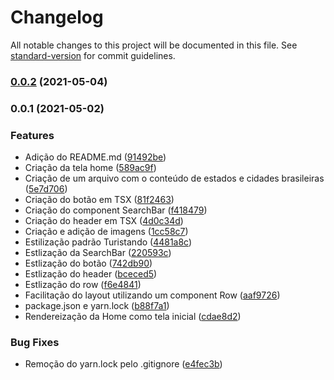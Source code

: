 # Changelog

All notable changes to this project will be documented in this file. See [standard-version](https://github.com/conventional-changelog/standard-version) for commit guidelines.

### [0.0.2](https://github.com/yuriBaza23/TuristandoUI/compare/v0.0.3...v0.0.2) (2021-05-04)

### 0.0.1 (2021-05-02)


### Features

* Adição do README.md ([91492be](https://github.com/yuriBaza23/TuristandoUI/commit/91492be01b148b2c80fd155a320a31f99f170861))
* Criação da tela home ([589ac9f](https://github.com/yuriBaza23/TuristandoUI/commit/589ac9f91ce9e998e1078098fc52c1132aa8a563))
* Criação de um arquivo com o conteúdo de estados e cidades brasileiras ([5e7d706](https://github.com/yuriBaza23/TuristandoUI/commit/5e7d7062b61551c7cc8fd7a53d56e8056e243d6f))
* Criação do botão em TSX ([81f2463](https://github.com/yuriBaza23/TuristandoUI/commit/81f246361931d126364ce1e1e623f99c443eaeb9))
* Criação do component SearchBar ([f418479](https://github.com/yuriBaza23/TuristandoUI/commit/f418479fafab161351851976293b6da695a271c1))
* Criação do header em TSX ([4d0c34d](https://github.com/yuriBaza23/TuristandoUI/commit/4d0c34db2faf4c9166e4e03363f2eb87b55bf8c4))
* Criação e adição de imagens ([1cc58c7](https://github.com/yuriBaza23/TuristandoUI/commit/1cc58c7b49d25254c6cbcbcc6981054f831db4db))
* Estilização padrão Turistando ([4481a8c](https://github.com/yuriBaza23/TuristandoUI/commit/4481a8cb3f47c5aa2cafa367efa35f1ed80153e8))
* Estlização da SearchBar ([220593c](https://github.com/yuriBaza23/TuristandoUI/commit/220593cd32c7c300dd3ceb7dd001160fe4f5346d))
* Estlização do botão ([742db90](https://github.com/yuriBaza23/TuristandoUI/commit/742db9016c235c78d9d6b6227ac0570c6b6af036))
* Estlização do header ([bceced5](https://github.com/yuriBaza23/TuristandoUI/commit/bceced5b1449ca3d44b757220bbe821aaeb26d14))
* Estlização do row ([f6e4841](https://github.com/yuriBaza23/TuristandoUI/commit/f6e484114f44c34ae24f50b395af02608dd7f001))
* Facilitação do layout utilizando um component Row ([aaf9726](https://github.com/yuriBaza23/TuristandoUI/commit/aaf97266ba8c36cada6da6461059f0f748f55347))
* package.json e yarn.lock ([b88f7a1](https://github.com/yuriBaza23/TuristandoUI/commit/b88f7a1000fcc83985b7fcec433b89a32191154d))
* Rendereização da Home como tela inicial ([cdae8d2](https://github.com/yuriBaza23/TuristandoUI/commit/cdae8d24d41a979003673dcf99a67c3804ab5d61))


### Bug Fixes

* Remoção do yarn.lock pelo .gitignore ([e4fec3b](https://github.com/yuriBaza23/TuristandoUI/commit/e4fec3beddd2839e355ef09b00b650ace66541db))
